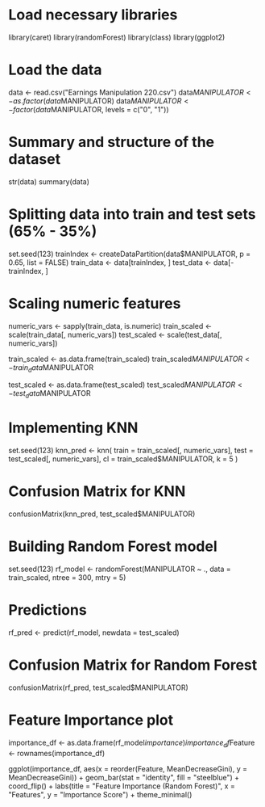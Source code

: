 # Load necessary libraries
library(caret)
library(randomForest)
library(class)
library(ggplot2)

# Load the data
data <- read.csv("Earnings Manipulation 220.csv")
data$MANIPULATOR <- as.factor(data$MANIPULATOR)
data$MANIPULATOR <- factor(data$MANIPULATOR, levels = c("0", "1"))

# Summary and structure of the dataset
str(data)
summary(data)

# Splitting data into train and test sets (65% - 35%)
set.seed(123)
trainIndex <- createDataPartition(data$MANIPULATOR, p = 0.65, list = FALSE)
train_data <- data[trainIndex, ]
test_data <- data[-trainIndex, ]

# Scaling numeric features
numeric_vars <- sapply(train_data, is.numeric)
train_scaled <- scale(train_data[, numeric_vars])
test_scaled <- scale(test_data[, numeric_vars])

train_scaled <- as.data.frame(train_scaled)
train_scaled$MANIPULATOR <- train_data$MANIPULATOR

test_scaled <- as.data.frame(test_scaled)
test_scaled$MANIPULATOR <- test_data$MANIPULATOR

# Implementing KNN
set.seed(123)
knn_pred <- knn(
  train = train_scaled[, numeric_vars],
  test = test_scaled[, numeric_vars],
  cl = train_scaled$MANIPULATOR,
  k = 5
)

# Confusion Matrix for KNN
confusionMatrix(knn_pred, test_scaled$MANIPULATOR)

# Building Random Forest model
set.seed(123)
rf_model <- randomForest(MANIPULATOR ~ ., data = train_scaled, ntree = 300, mtry = 5)

# Predictions
rf_pred <- predict(rf_model, newdata = test_scaled)

# Confusion Matrix for Random Forest
confusionMatrix(rf_pred, test_scaled$MANIPULATOR)

# Feature Importance plot
importance_df <- as.data.frame(rf_model$importance)
importance_df$Feature <- rownames(importance_df)

ggplot(importance_df, aes(x = reorder(Feature, MeanDecreaseGini), y = MeanDecreaseGini)) +
  geom_bar(stat = "identity", fill = "steelblue") +
  coord_flip() +
  labs(title = "Feature Importance (Random Forest)", x = "Features", y = "Importance Score") +
  theme_minimal()
  
